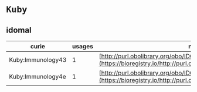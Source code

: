 # `Kuby`
## idomal
| curie             |   usages | nodes                                                                                                                 |
|-------------------|----------|-----------------------------------------------------------------------------------------------------------------------|
| Kuby:Immunology43 |        1 | [http://purl.obolibrary.org/obo/IDOMAL:0000067](https://bioregistry.io/http://purl.obolibrary.org/obo/IDOMAL:0000067) |
| Kuby:Immunology4e |        1 | [http://purl.obolibrary.org/obo/IDOMAL:0000068](https://bioregistry.io/http://purl.obolibrary.org/obo/IDOMAL:0000068) |
